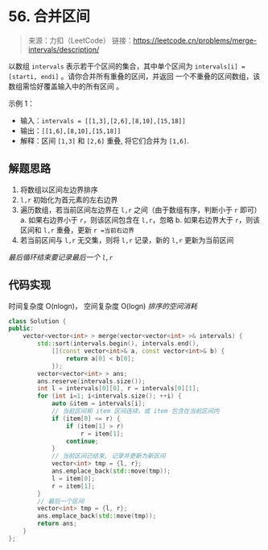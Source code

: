 ﻿# 56. 合并区间
> 来源：力扣（LeetCode）
链接：https://leetcode.cn/problems/merge-intervals/description/

以数组 `intervals` 表示若干个区间的集合，其中单个区间为 `intervals[i] = [starti, endi]` 。请你合并所有重叠的区间，并返回 一个不重叠的区间数组，该数组需恰好覆盖输入中的所有区间 。

示例 1：
- 输入：`intervals = [[1,3],[2,6],[8,10],[15,18]]`
- 输出：`[[1,6],[8,10],[15,18]]`
- 解释：区间 `[1,3]` 和 `[2,6]` 重叠, 将它们合并为 `[1,6]`.


## 解题思路
1. 将数组以区间左边界排序
2. `l,r` 初始化为首元素的左右边界
3. 遍历数组，若当前区间左边界在 `l,r` 之间（由于数组有序，判断小于 `r` 即可）
    a. 如果右边界小于 `r`，则该区间包含在 `l,r`，忽略
    b. 如果右边界大于 `r`，则该区间和 `l,r` 重叠，更新 `r =当前右边界`
4. 若当前区间与 `l,r` 无交集，则将 `l,r` 记录，新的 `l,r` 更新为当前区间

*最后循环结束要记录最后一个 `l,r`*

## 代码实现
时间复杂度 O(nlogn)， 空间复杂度 O(logn) *排序的空间消耗*
```cpp
class Solution {
public:
    vector<vector<int> > merge(vector<vector<int> >& intervals) {
        std::sort(intervals.begin(), intervals.end(), 
            [](const vector<int>& a, const vector<int>& b) {
                return a[0] < b[0];
            });
        vector<vector<int> > ans;
        ans.reserve(intervals.size());
        int l = intervals[0][0], r = intervals[0][1];
        for (int i=1; i<intervals.size(); ++i) {
            auto &item = intervals[i];
            // 当前区间和 item 区间连续，或 item 包含在当前区间内
            if (item[0] <= r) {
                if (item[1] > r)
                    r = item[1];
                continue;
            }
            // 当前区间已结束, 记录并更新为新区间
            vector<int> tmp = {l, r};
            ans.emplace_back(std::move(tmp));
            l = item[0];
            r = item[1];
        }
        // 最后一个区间
        vector<int> tmp = {l, r};
        ans.emplace_back(std::move(tmp));
        return ans;
    }
};
```
